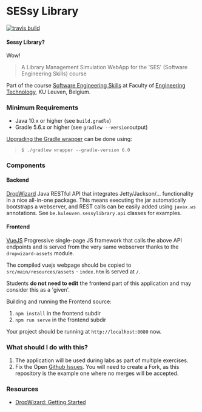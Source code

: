 # SESsy Library

[![travis build](https://travis-ci.org/KULeuven-Diepenbeek/sessylibrary.svg?branch=master)](https://travis-ci.org/KULeuven-Diepenbeek/sessylibrary)

#### Sessy Library?

Wow!

> A Library Management Simulation WebApp for the 'SES' (Software Engineering Skills) course

Part of the course [Software Engineering Skills](https://brainbaking.com/teaching/ses/) at Faculty of [Engineering Technology](https://iiw.kuleuven.be), KU Leuven, Belgium.

### Minimum Requirements

* Java 10.x or higher (see `build.gradle`)
* Gradle 5.6.x or higher (see `gradlew --version`output)

[Upgrading the Gradle wrapper](https://docs.gradle.org/current/userguide/gradle_wrapper.html) can be done using:

> `$ ./gradlew wrapper --gradle-version 6.0`

### Components

#### Backend

[DropWizard](http://www.dropwizard.io/en/stable/) Java RESTful API that integrates Jetty/Jackson/... functionality in a nice all-in-one package. 
This means executing the jar automatically bootstraps a webserver, and REST calls can be easily added using `javax.ws` annotations. See `be.kuleuven.sessylibrary.api` classes for examples.

#### Frontend

[VueJS](https://vuejs.org) Progressive single-page JS framework that calls the above API endpoints and is served from the very same webserver thanks to the `dropwizard-assets` module. 

The compiled vuejs webpage should be copied to `src/main/resources/assets` - `index.htm` is served at `/`.

Students **do not need to edit** the frontend part of this application and may consider this as a 'given'. 

Building and running the Frontend source:

1. `npm install` in the frontend subdir
2. `npm run serve` in the frontend subdir

Your project should be running at `http://localhost:8080` now.

### What should I do with this?

1. The application will be used during labs as part of multiple exercises. 
2. Fix the Open [Github Issues](https://github.com/KULeuven-Diepenbeek/sessylibrary/issues). You will need to create a Fork, as this repository is the example one where no merges will be accepted. 

### Resources

* [DropWizard: Getting Started](https://dropwizard.io/en/stable/getting-started.html) 

